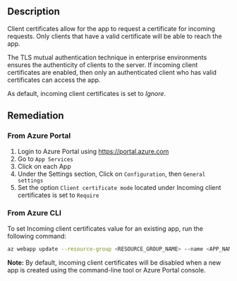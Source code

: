 ## Description

Client certificates allow for the app to request a certificate for incoming requests. Only clients that have a valid certificate will be able to reach the app.

The TLS mutual authentication technique in enterprise environments ensures the authenticity of clients to the server. If incoming client certificates are enabled, then only an authenticated client who has valid certificates can access the app.

As default, incoming client certificates is set to *Ignore*.

## Remediation

### From Azure Portal

  1. Login to Azure Portal using https://portal.azure.com
  2. Go to `App Services`
  3. Click on each App
  4. Under the Settings section, Click on `Configuration`, then `General settings`
  5. Set the option `Client certificate mode` located under Incoming client
  certificates is set to `Require`


### From Azure CLI

To set Incoming client certificates value for an existing app, run the following command:

```bash
az webapp update --resource-group <RESOURCE_GROUP_NAME> --name <APP_NAME> -- set clientCertEnabled=true
```
**Note:** By default, incoming client certificates will be disabled when a new app is created using the command-line tool or Azure Portal console.